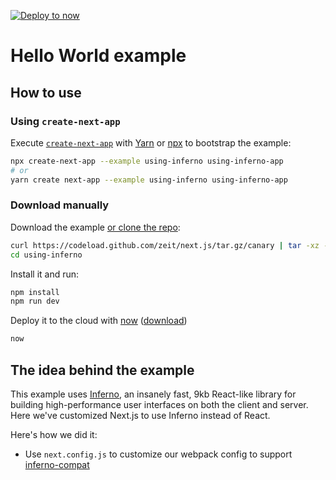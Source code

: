 [![Deploy to now](https://deploy.now.sh/static/button.svg)](https://deploy.now.sh/?repo=https://github.com/zeit/next.js/tree/master/examples/using-inferno)

# Hello World example

## How to use

### Using `create-next-app`

Execute [`create-next-app`](https://github.com/segmentio/create-next-app) with [Yarn](https://yarnpkg.com/lang/en/docs/cli/create/) or [npx](https://github.com/zkat/npx#readme) to bootstrap the example:

```bash
npx create-next-app --example using-inferno using-inferno-app
# or
yarn create next-app --example using-inferno using-inferno-app
```

### Download manually

Download the example [or clone the repo](https://github.com/zeit/next.js):

```bash
curl https://codeload.github.com/zeit/next.js/tar.gz/canary | tar -xz --strip=2 next.js-canary/examples/using-inferno
cd using-inferno
```

Install it and run:

```bash
npm install
npm run dev
```

Deploy it to the cloud with [now](https://zeit.co/now) ([download](https://zeit.co/download))

```bash
now
```

## The idea behind the example

This example uses [Inferno](https://github.com/infernojs/inferno), an insanely fast, 9kb React-like library for building high-performance user interfaces on both the client and server. Here we've customized Next.js to use Inferno instead of React.

Here's how we did it:

* Use `next.config.js` to customize our webpack config to support [inferno-compat](https://www.npmjs.com/package/inferno-compat)
